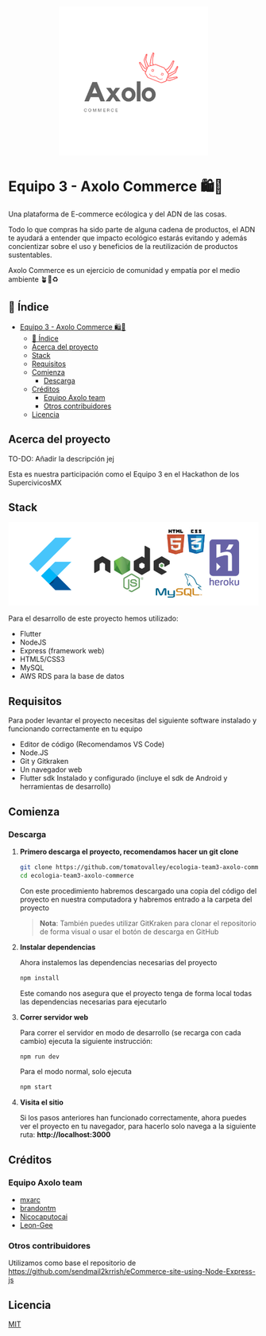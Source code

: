 <p align="center">
<img src="https://github.com/tomatovalley/ecologia-team3-axolo-commerce/blob/master/logo.png" width="300" title="Logo Axolo Commerce">
</p>

# Equipo 3 - Axolo Commerce 🛍🌱

Una plataforma de E-commerce ecólogica y del ADN de las cosas.

Todo lo que compras ha sido parte de alguna cadena de productos, el ADN te ayudará a entender que impacto ecológico estarás evitando y además concientizar sobre el uso y beneficios de la reutilización de productos sustentables.

Axolo Commerce es un ejercicio de comunidad y empatía por el medio ambiente 🪴🌿♻

## 📖 Índice

- [Equipo 3 - Axolo Commerce 🛍🌱](#equipo-3---axolo-commerce-)
  - [📖 Índice](#-índice)
  - [Acerca del proyecto](#acerca-del-proyecto)
  - [Stack](#stack)
  - [Requisitos](#requisitos)
  - [Comienza](#comienza)
    - [Descarga](#descarga)
  - [Créditos](#créditos)
    - [Equipo Axolo team](#equipo-axolo-team)
    - [Otros contribuidores](#otros-contribuidores)
  - [Licencia](#licencia)

## Acerca del proyecto

TO-DO: Añadir la descripción jej

Esta es nuestra participación como el Equipo 3 en el Hackathon de los SupercivicosMX

## Stack

<p align="center">
<img src="https://github.com/tomatovalley/ecologia-team3-axolo-commerce/blob/master/tech.png" width="550" title="Logo Axolo Commerce">
</p>

Para el desarrollo de este proyecto hemos utilizado:

- Flutter
- NodeJS
- Express (framework web)
- HTML5/CSS3
- MySQL
- AWS RDS para la base de datos

## Requisitos

Para poder levantar el proyecto necesitas del siguiente software instalado y funcionando correctamente en tu equipo

- Editor de código (Recomendamos VS Code)
- Node.JS
- Git y Gitkraken
- Un navegador web
- Flutter sdk Instalado y configurado (incluye el sdk de Android y herramientas de desarrollo)

## Comienza

### Descarga

1. **Primero descarga el proyecto, recomendamos hacer un git clone**

   ```bash
   git clone https://github.com/tomatovalley/ecologia-team3-axolo-commerce
   cd ecologia-team3-axolo-commerce
   ```

    Con este procedimiento habremos descargado una copia del código del proyecto en nuestra computadora y habremos entrado a la carpeta del proyecto

    > **Nota**: También puedes utilizar GitKraken para clonar el repositorio de forma visual o usar el botón de descarga en GitHub

2. **Instalar dependencias**

    Ahora instalemos las dependencias necesarias del proyecto

   ```bash
   npm install
   ```

    Este comando nos asegura que el proyecto tenga de forma local todas las dependencias necesarias para ejecutarlo

3. **Correr servidor web**

    Para correr el servidor en modo de desarrollo (se recarga con cada cambio) ejecuta la siguiente instrucción:

    ```bash
    npm run dev
    ```

    Para el modo normal, solo ejecuta

    ```bash
    npm start
    ```
  
4. **Visita el sitio**

    Si los pasos anteriores han funcionado correctamente, ahora puedes ver el proyecto en tu navegador, para hacerlo solo navega a la siguiente ruta: **http://localhost:3000**

## Créditos

### Equipo Axolo team

- [mxarc](http://github.com/mxarc)
- [brandontm](https://github.com/brandontm)
- [Nicocaputocai](https://github.com/Nicocaputocai)
- [Leon-Gee](https://github.com/Leon-Gee/)

### Otros contribuidores

Utilizamos como base el repositorio de https://github.com/sendmail2krrish/eCommerce-site-using-Node-Express-js

## Licencia

[MIT](LICENSE)
